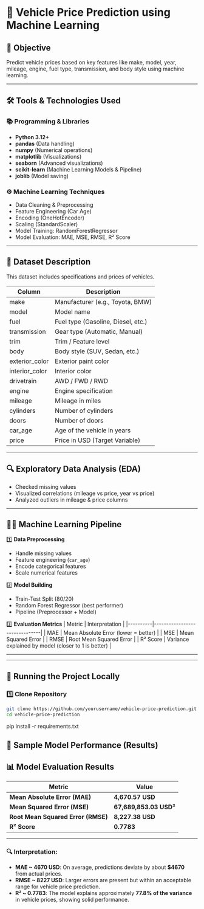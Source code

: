 # 🚗 Vehicle Price Prediction using Machine Learning

## 📌 Objective
Predict vehicle prices based on key features like make, model, year, mileage, engine, fuel type, transmission, and body style using machine learning.

---

## 🛠️ Tools & Technologies Used

### 📚 **Programming & Libraries**
- **Python 3.12+**
- **pandas** (Data handling)
- **numpy** (Numerical operations)
- **matplotlib** (Visualizations)
- **seaborn** (Advanced visualizations)
- **scikit-learn** (Machine Learning Models & Pipeline)
- **joblib** (Model saving)


### ⚙️ **Machine Learning Techniques**
- Data Cleaning & Preprocessing
- Feature Engineering (Car Age)
- Encoding (OneHotEncoder)
- Scaling (StandardScaler)
- Model Training: RandomForestRegressor
- Model Evaluation: MAE, MSE, RMSE, R² Score


---

## 📂 Dataset Description
This dataset includes specifications and prices of vehicles.

| Column        | Description                       |
|---------------|-----------------------------------|
| make          | Manufacturer (e.g., Toyota, BMW)   |
| model         | Model name                         |
| fuel          | Fuel type (Gasoline, Diesel, etc.) |
| transmission  | Gear type (Automatic, Manual)      |
| trim          | Trim / Feature level               |
| body          | Body style (SUV, Sedan, etc.)      |
| exterior_color| Exterior paint color               |
| interior_color| Interior color                     |
| drivetrain    | AWD / FWD / RWD                    |
| engine        | Engine specification               |
| mileage       | Mileage in miles                   |
| cylinders     | Number of cylinders                |
| doors         | Number of doors                    |
| car_age       | Age of the vehicle in years         |
| price         | Price in USD (Target Variable)     |

---

## 🔍 Exploratory Data Analysis (EDA)
- Checked missing values
- Visualized correlations (mileage vs price, year vs price)
- Analyzed outliers in mileage & price columns

---

## 🧑‍💻 Machine Learning Pipeline

1️⃣ **Data Preprocessing**
- Handle missing values  
- Feature engineering (`car_age`)  
- Encode categorical features  
- Scale numerical features  

2️⃣ **Model Building**
- Train-Test Split (80/20)
- Random Forest Regressor (best performer)
- Pipeline (Preprocessor + Model)

3️⃣ **Evaluation Metrics**
| Metric   | Interpretation               |
|----------|-------------------------------|
| MAE      | Mean Absolute Error (lower = better) |
| MSE      | Mean Squared Error            |
| RMSE     | Root Mean Squared Error        |
| R² Score | Variance explained by model (closer to 1 is better) |

---

---

## 🚀 Running the Project Locally

### 1️⃣ Clone Repository
```bash
git clone https://github.com/yourusername/vehicle-price-prediction.git
cd vehicle-price-prediction
```

pip install -r requirements.txt

## 📝 Sample Model Performance (Results)
## 📊 Model Evaluation Results

| Metric                          | Value           |
|---------------------------------|-----------------|
| **Mean Absolute Error (MAE)**   | **4,670.57 USD**   |
| **Mean Squared Error (MSE)**    | **67,689,853.03 USD²** |
| **Root Mean Squared Error (RMSE)** | **8,227.38 USD**   |
| **R² Score**                    | **0.7783**         |

---

### 🔍 Interpretation:
- **MAE ~ 4670 USD**: On average, predictions deviate by about **$4670** from actual prices.
- **RMSE ~ 8227 USD**: Larger errors are present but within an acceptable range for vehicle price prediction.
- **R² ~ 0.7783**: The model explains approximately **77.8% of the variance** in vehicle prices, showing solid performance.

